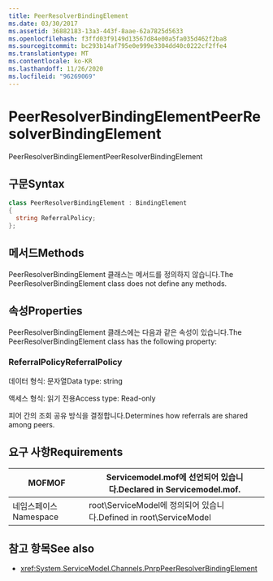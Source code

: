 ```yaml
---
title: PeerResolverBindingElement
ms.date: 03/30/2017
ms.assetid: 36882183-13a3-443f-8aae-62a7825d5633
ms.openlocfilehash: f3ffd03f9149d13567d84e00a5fa035d462f2ba8
ms.sourcegitcommit: bc293b14af795e0e999e3304dd40c0222cf2ffe4
ms.translationtype: MT
ms.contentlocale: ko-KR
ms.lasthandoff: 11/26/2020
ms.locfileid: "96269069"
---
```

# <a name="peerresolverbindingelement"></a><span data-ttu-id="fd8f1-102">PeerResolverBindingElement</span><span class="sxs-lookup"><span data-stu-id="fd8f1-102">PeerResolverBindingElement</span></span>

<span data-ttu-id="fd8f1-103">PeerResolverBindingElement</span><span class="sxs-lookup"><span data-stu-id="fd8f1-103">PeerResolverBindingElement</span></span>  
  
## <a name="syntax"></a><span data-ttu-id="fd8f1-104">구문</span><span class="sxs-lookup"><span data-stu-id="fd8f1-104">Syntax</span></span>  
  
```csharp
class PeerResolverBindingElement : BindingElement  
{  
  string ReferralPolicy;  
};  
```  
  
## <a name="methods"></a><span data-ttu-id="fd8f1-105">메서드</span><span class="sxs-lookup"><span data-stu-id="fd8f1-105">Methods</span></span>  

 <span data-ttu-id="fd8f1-106">PeerResolverBindingElement 클래스는 메서드를 정의하지 않습니다.</span><span class="sxs-lookup"><span data-stu-id="fd8f1-106">The PeerResolverBindingElement class does not define any methods.</span></span>  
  
## <a name="properties"></a><span data-ttu-id="fd8f1-107">속성</span><span class="sxs-lookup"><span data-stu-id="fd8f1-107">Properties</span></span>  

 <span data-ttu-id="fd8f1-108">PeerResolverBindingElement 클래스에는 다음과 같은 속성이 있습니다.</span><span class="sxs-lookup"><span data-stu-id="fd8f1-108">The PeerResolverBindingElement class has the following property:</span></span>  
  
### <a name="referralpolicy"></a><span data-ttu-id="fd8f1-109">ReferralPolicy</span><span class="sxs-lookup"><span data-stu-id="fd8f1-109">ReferralPolicy</span></span>  

 <span data-ttu-id="fd8f1-110">데이터 형식: 문자열</span><span class="sxs-lookup"><span data-stu-id="fd8f1-110">Data type: string</span></span>  
  
 <span data-ttu-id="fd8f1-111">액세스 형식: 읽기 전용</span><span class="sxs-lookup"><span data-stu-id="fd8f1-111">Access type: Read-only</span></span>  
  
 <span data-ttu-id="fd8f1-112">피어 간의 조회 공유 방식을 결정합니다.</span><span class="sxs-lookup"><span data-stu-id="fd8f1-112">Determines how referrals are shared among peers.</span></span>  
  
## <a name="requirements"></a><span data-ttu-id="fd8f1-113">요구 사항</span><span class="sxs-lookup"><span data-stu-id="fd8f1-113">Requirements</span></span>  
  
|<span data-ttu-id="fd8f1-114">MOF</span><span class="sxs-lookup"><span data-stu-id="fd8f1-114">MOF</span></span>|<span data-ttu-id="fd8f1-115">Servicemodel.mof에 선언되어 있습니다.</span><span class="sxs-lookup"><span data-stu-id="fd8f1-115">Declared in Servicemodel.mof.</span></span>|  
|---------|-----------------------------------|  
|<span data-ttu-id="fd8f1-116">네임스페이스</span><span class="sxs-lookup"><span data-stu-id="fd8f1-116">Namespace</span></span>|<span data-ttu-id="fd8f1-117">root\ServiceModel에 정의되어 있습니다.</span><span class="sxs-lookup"><span data-stu-id="fd8f1-117">Defined in root\ServiceModel</span></span>|  
  
## <a name="see-also"></a><span data-ttu-id="fd8f1-118">참고 항목</span><span class="sxs-lookup"><span data-stu-id="fd8f1-118">See also</span></span>

- <xref:System.ServiceModel.Channels.PnrpPeerResolverBindingElement>

